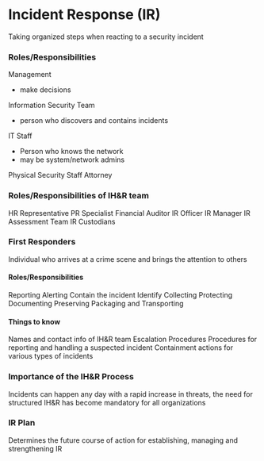 # Incident Response (IR)
Taking organized steps when reacting to a security incident

### Roles/Responsibilities
Management
- make decisions

Information Security Team
- person who discovers and contains incidents

IT Staff
- Person who knows the network
- may be system/network admins

Physical Security Staff
Attorney

### Roles/Responsibilities of IH&R team
HR Representative
PR Specialist
Financial Auditor
IR Officer
IR Manager
IR Assessment Team
IR Custodians

### First Responders
Individual who arrives at a crime scene and brings the attention to others

#### Roles/Responsibilities
Reporting
Alerting
Contain the incident
Identify
Collecting
Protecting
Documenting
Preserving
Packaging and Transporting

#### Things to know
Names and contact info of IH&R team
Escalation Procedures
Procedures for reporting and handling a suspected incident
Containment actions for various types of incidents

### Importance of the IH&R Process
Incidents can happen any day
with a rapid increase in threats, the need for structured IH&R has become mandatory for all organizations

### IR Plan
Determines the future course of action for establishing, managing and strengthening IR
